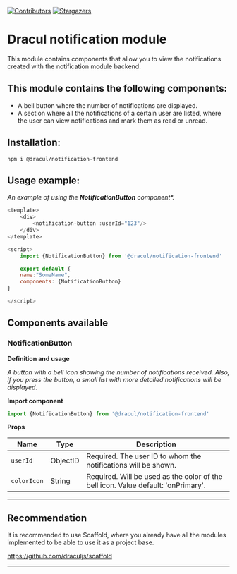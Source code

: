 [![Contributors][contributors-shield]][contributors-url]
[![Stargazers][stars-shield]][stars-url]

# Dracul notification module

This module contains components that allow you to view the notifications created with the notification module backend.

## This module contains the following components:

- A bell button where the number of notifications are displayed.
- A section where all the notifications of a certain user are listed, where the user can view notifications and mark them as read or unread.

## Installation:

```
npm i @dracul/notification-frontend
```

## Usage example:

_An example of using the **NotificationButton** component*._

```js
<template>
    <div>
        <notification-button :userId="123"/>
    </div>
</template>

<script>
    import {NotificationButton} from '@dracul/notification-frontend'

    export default {
    name:"SomeName",
    components: {NotificationButton}
}

</script>
```

## Components available

### NotificationButton

**Definition and usage**

_A button with a bell icon showing the number of notifications received. 
Also, if you press the button, a small list with more detailed notifications will be displayed._

**Import component**
```js
import {NotificationButton} from '@dracul/notification-frontend'
```

**Props**

|Name  |Type |Description      | 
|----------|----------|----------------------------------------------------------------------------------------------|
|`userId`   |ObjectID  | Required. The user ID to whom the notifications will be shown.                                                                   |
|`colorIcon`  |String   |Required. Will be used as the color of the bell icon. Value default: 'onPrimary'.                                                                    |


-----------

## Recommendation

It is recommended to use Scaffold, where you already have all the modules implemented to be able to use it as a project base.

https://github.com/draculjs/scaffold


---


<!-- MARKDOWN LINKS & IMAGES -->
<!-- https://www.markdownguide.org/basic-syntax/#reference-style-links -->

[stars-shield]: https://img.shields.io/github/stars/draculjs/modular-framework.svg?style=flat-square
[stars-url]: https://github.com/draculjs/modular-framework/stargazers
[contributors-shield]: https://img.shields.io/github/contributors/draculjs/modular-framework.svg?style=flat-square
[contributors-url]: https://github.com/draculjs/modular-framework/graphs/contributors



